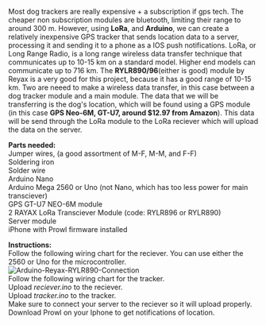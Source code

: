  
 Most dog trackers are really expensive + a subscription if gps tech. The cheaper non subscription modules are bluetooth, limiting their range to around 300 m. However, using **LoRa**, and **Arduino**, we can create a relatively inexpensive GPS tracker that sends location data to a server, processing it and sending it to a phone as a IOS push notifications. LoRa, or Long Range Radio, is a long range wireless data transfer technique that communicates up to 10-15 km on a standard model. Higher end models can communicate up to 716 km. The **RYLR890/96**(either is good) module by Reyax is a very good for this project, because it has a good range of 10-15 km. Two are neeed to make a wireless data transfer, in this case between a dog tracker module and a main module. The data that we will be transferring is the dog's location, which will be found using a GPS module (in this case **GPS Neo-6M, GT-U7, around $12.97 from Amazon**). This data will be send through the LoRa module to the LoRa reciever which will upload the data on the server. 

**Parts needed:**\
Jumper wires, (a good assortment of M-F, M-M, and F-F)\
Soldering iron\
Solder wire\
Arduino Nano\
Arduino Mega 2560 or Uno (not Nano, which has too less power for main transciever)\
GPS GT-U7 NEO-6M module\
2 RAYAX LoRa Transciever Module (code: RYLR896 or RYLR890)\
Server module\
iPhone with Prowl firmware installed

**Instructions:**\
Follow the following wiring chart for the reciever. You can use either the 2560 or Uno for the microcontroller.\
![Arduino-Reyax-RYLR890-Connection](https://user-images.githubusercontent.com/94206551/196218855-bda6320e-349a-42ea-9720-59ba21eefef8.jpeg)\
Follow the following wiring chart for the tracker. \
Upload _reciever.ino_ to the reciever.\
Upload _tracker.ino_ to the tracker.\
Make sure to connect your server to the reciever so it will upload properly.\
Download Prowl on your Iphone to get notifications of location.
